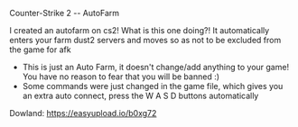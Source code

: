 Counter-Strike 2 -- AutoFarm

I created an autofarm on cs2!
What is this one doing?! It automatically enters your farm dust2 servers and moves so as not to be excluded from the game for afk

- This is just an Auto Farm, it doesn't change/add anything to your game!
You have no reason to fear that you will be banned :)
- Some commands were just changed in the game file, which gives you an extra auto connect, press the W A S D buttons automatically

Dowland: https://easyupload.io/b0xg72
